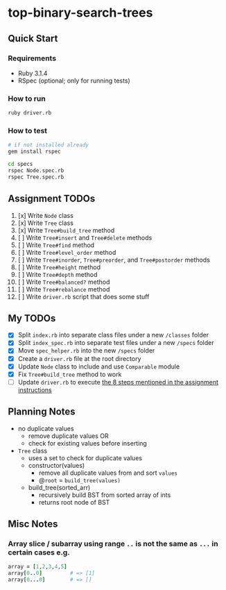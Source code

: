# top-binary-search-trees

## Quick Start

### Requirements

- Ruby 3.1.4
- RSpec (optional; only for running tests)

### How to run

```bash
ruby driver.rb
```

### How to test

```bash
# if not installed already
gem install rspec

cd specs
rspec Node.spec.rb
rspec Tree.spec.rb
```

## Assignment TODOs

1. [x] Write `Node` class
1. [x] Write `Tree` class
1. [x] Write `Tree#build_tree` method
1. [ ] Write `Tree#insert` and `Tree#delete` methods
1. [ ] Write `Tree#find` method
1. [ ] Write `Tree#level_order` method
1. [ ] Write `Tree#inorder`, `Tree#preorder`, and `Tree#postorder` methods
1. [ ] Write `Tree#height` method
1. [ ] Write `Tree#depth` method
1. [ ] Write `Tree#balanced?` method
1. [ ] Write `Tree#rebalance` method
1. [ ] Write `driver.rb` script that does some stuff

## My TODOs

- [x] Split `index.rb` into separate class files under a new `/classes` folder
- [x] Split `index_spec.rb` into separate test files under a new `/specs` folder
- [x] Move `spec_helper.rb` into the new `/specs` folder
- [x] Create a `driver.rb` file at the root directory
- [x] Update `Node` class to include and use `Comparable` module
- [x] Fix `Tree#build_tree` method to work
- [ ] Update `driver.rb` to execute [the 8 steps mentioned in the assignment instructions](https://www.theodinproject.com/lessons/ruby-binary-search-trees#tie-it-all-together)

## Planning Notes

- no duplicate values
  - remove duplicate values OR
  - check for existing values before inserting
- `Tree` class
  - uses a set to check for duplicate values
  - constructor(values)
    - remove all duplicate values from and sort `values`
    - @`root` = `build_tree(values)`
  - build_tree(sorted_arr)
    - recursively build BST from sorted array of ints
    - returns root node of BST

## Misc Notes

### Array slice / subarray using range `..` is not the same as `...` in certain cases e.g.

```ruby
array = [1,2,3,4,5]
array[0..0]         # => [1]
array[0...0]        # => []
```

